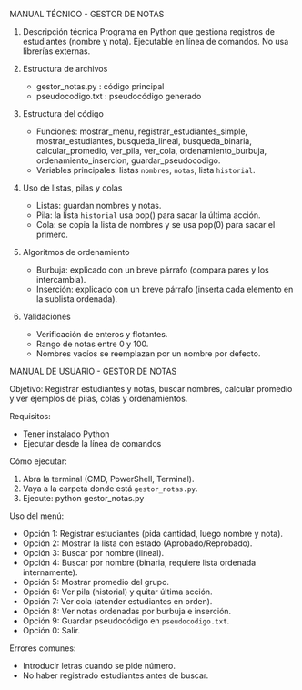 MANUAL TÉCNICO - GESTOR DE NOTAS

1. Descripción técnica
   Programa en Python que gestiona registros de estudiantes (nombre y nota).
   Ejecutable en línea de comandos. No usa librerías externas.

2. Estructura de archivos
   - gestor_notas.py : código principal
   - pseudocodigo.txt : pseudocódigo generado

3. Estructura del código
   - Funciones: mostrar_menu, registrar_estudiantes_simple, mostrar_estudiantes, busqueda_lineal, busqueda_binaria, calcular_promedio, ver_pila, ver_cola, ordenamiento_burbuja, ordenamiento_insercion, guardar_pseudocodigo.
   - Variables principales: listas `nombres`, `notas`, lista `historial`.

4. Uso de listas, pilas y colas
   - Listas: guardan nombres y notas.
   - Pila: la lista `historial` usa pop() para sacar la última acción.
   - Cola: se copia la lista de nombres y se usa pop(0) para sacar el primero.

5. Algoritmos de ordenamiento
   - Burbuja: explicado con un breve párrafo (compara pares y los intercambia).
   - Inserción: explicado con un breve párrafo (inserta cada elemento en la sublista ordenada).

6. Validaciones
   - Verificación de enteros y flotantes.
   - Rango de notas entre 0 y 100.
   - Nombres vacíos se reemplazan por un nombre por defecto.







MANUAL DE USUARIO - GESTOR DE NOTAS

Objetivo:
Registrar estudiantes y notas, buscar nombres, calcular promedio y ver ejemplos de pilas, colas y ordenamientos.

Requisitos:
- Tener instalado Python 
- Ejecutar desde la línea de comandos

Cómo ejecutar:
1. Abra la terminal (CMD, PowerShell, Terminal).
2. Vaya a la carpeta donde está `gestor_notas.py`.
3. Ejecute: python gestor_notas.py

Uso del menú:
- Opción 1: Registrar estudiantes (pida cantidad, luego nombre y nota).
- Opción 2: Mostrar la lista con estado (Aprobado/Reprobado).
- Opción 3: Buscar por nombre (lineal).
- Opción 4: Buscar por nombre (binaria, requiere lista ordenada internamente).
- Opción 5: Mostrar promedio del grupo.
- Opción 6: Ver pila (historial) y quitar última acción.
- Opción 7: Ver cola (atender estudiantes en orden).
- Opción 8: Ver notas ordenadas por burbuja e inserción.
- Opción 9: Guardar pseudocódigo en `pseudocodigo.txt`.
- Opción 0: Salir.

Errores comunes:
- Introducir letras cuando se pide número.
- No haber registrado estudiantes antes de buscar.



